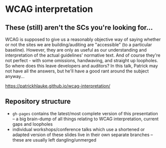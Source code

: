 # WCAG interpretation
## These (still) aren't the SCs you're looking for...

WCAG is supposed to give us a reasonably objective way of saying whether or not the sites we are building/auditing are "accessible" (to a particular baseline). However, they are only as useful as our understanding and interpretation of the actual guidelines' normative text. And of course they're not perfect - with some omissions, handwaving, and straight up loopholes. So where does this leave developers and auditors? In this talk, Patrick may not have all the answers, but he'll have a good rant around the subject anyway...

<https://patrickhlauke.github.io/wcag-interpretation/>

## Repository structure

* `gh-pages` contains the latest/most complete version of this presentation – a big brain-dump of all things relating to WCAG interpretation, current gaps and loopholes
* individual workshops/conference talks which use a shortened or adapted version of these slides live in their own separate branches – these are usually left dangling/unmerged

